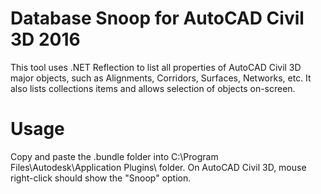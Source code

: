 # Database Snoop for AutoCAD Civil 3D 2016

This tool uses .NET Reflection to list all properties of AutoCAD Civil 3D major objects, such as Alignments, Corridors, Surfaces, Networks, etc. It also lists collections items and allows selection of objects on-screen.

# Usage

Copy and paste the .bundle folder into C:\Program Files\Autodesk\Application Plugins\ folder. On AutoCAD Civil 3D, mouse right-click should show the "Snoop" option. 
